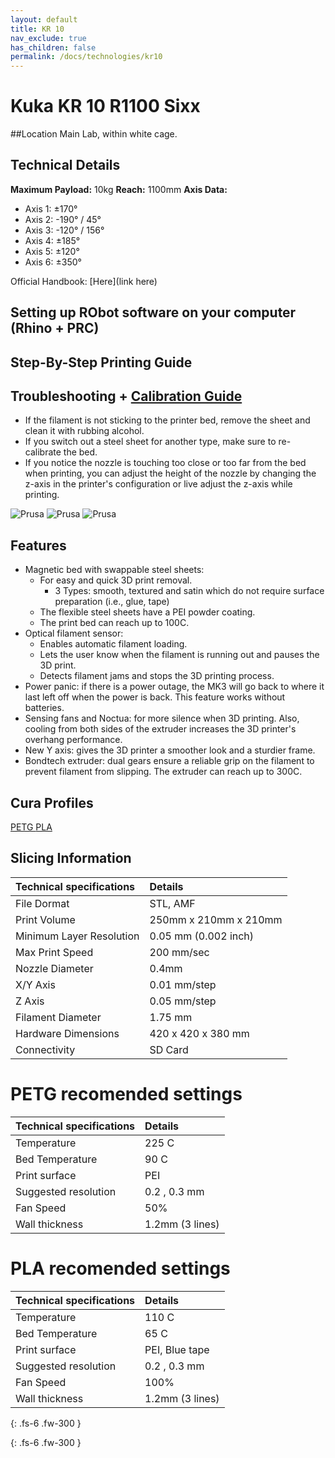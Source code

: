 ```yaml
---
layout: default
title: KR 10
nav_exclude: true
has_children: false
permalink: /docs/technologies/kr10
---
```


# Kuka KR 10 R1100 Sixx
##Location
Main Lab, within white cage.

## Technical Details
**Maximum Payload:** 10kg
**Reach:** 1100mm
**Axis Data:**
* Axis 1: &plusmn;170&deg;
* Axis 2: -190&deg; / 45&deg;
* Axis 3: -120&deg; / 156&deg;
* Axis 4: &plusmn;185&deg;
* Axis 5: &plusmn;120&deg;
* Axis 6: &plusmn;350&deg;  



 

Official Handbook: [Here](link here)

## Setting up RObot software on your computer (Rhino + PRC)

## Step-By-Step Printing Guide


## Troubleshooting + [Calibration Guide](https://help.prusa3d.com/category/calibration_199) 
- If the filament is not sticking to the printer bed, remove the sheet and clean it with rubbing alcohol.
- If you switch out a steel sheet for another type, make sure to re-calibrate the bed.
- If you notice the nozzle is touching too close or too far from the bed when printing, you can adjust the height of the nozzle by changing the z-axis in the printer's configuration or live adjust the z-axis while printing.

![Prusa](/assets/images/prusaIssue1.png)
![Prusa](/assets/images/prusaIssue2.png)
![Prusa](/assets/images/prusaIssue3.png)



## Features

- Magnetic bed with swappable steel sheets:
  - For easy and quick 3D print removal.
    - 3 Types: smooth, textured and satin which do not require surface preparation (i.e., glue, tape)
  - The flexible steel sheets have a PEI powder coating.
  - The print bed can reach up to 100C.
- Optical filament sensor:
  - Enables automatic filament loading.
  - Lets the user know when the filament is running out and pauses the 3D print.
  - Detects filament jams and stops the 3D printing process.
- Power panic: if there is a power outage, the MK3 will go back to where it last left off when the power is back. This feature works without batteries.
- Sensing fans and Noctua: for more silence when 3D printing. Also, cooling from both sides of the extruder increases the 3D printer&#39;s overhang performance.
- New Y axis: gives the 3D printer a smoother look and a sturdier frame.
- Bondtech extruder: dual gears ensure a reliable grip on the filament to prevent filament from slipping. The extruder can reach up to 300C.

## Cura Profiles

[PETG ](link.to.profile.here)
[PLA ](link.to.profile.here)


## Slicing Information  

| Technical specifications      | Details               |
|:------------------------------|:----------------------|
| File Dormat                   | STL, AMF              |
| Print Volume                  | 250mm x 210mm x 210mm |
| Minimum Layer Resolution      | 0.05 mm (0.002 inch)  |
| Max Print Speed               | 200 mm/sec            |
| Nozzle Diameter               | 0.4mm                 |
| X/Y Axis                      | 0.01 mm/step          |
| Z Axis                        | 0.05 mm/step          |
| Filament Diameter             | 1.75 mm               |
| Hardware Dimensions           | 420 x 420 x 380 mm    |
| Connectivity                  | SD Card               |


# PETG recomended settings

| Technical specifications      | Details               |
|:------------------------------|:----------------------|
| Temperature                   | 225  C                |
| Bed Temperature               | 90   C                |
| Print surface                 | PEI                   |
| Suggested resolution          | 0.2 , 0.3 mm          |
| Fan Speed                     | 50%                   |
| Wall thickness                | 1.2mm (3 lines)       |

# PLA recomended settings

| Technical specifications      | Details               |
|:------------------------------|:----------------------|
| Temperature                   | 110  C                |
| Bed Temperature               | 65   C                |
| Print surface                 | PEI, Blue tape        |
| Suggested resolution          | 0.2 , 0.3 mm          |
| Fan Speed                     | 100%                  |
| Wall thickness                | 1.2mm (3 lines)       |




{: .fs-6 .fw-300 }


{: .fs-6 .fw-300 }

